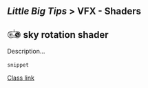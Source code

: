 ## _**Little Big Tips**_ > VFX - Shaders

## ![Joystick](https://raw.githubusercontent.com/alissin/alissin.github.io/master/images/joystick.png) sky rotation shader

Description...

`snippet`

[Class link](./test.cs)
